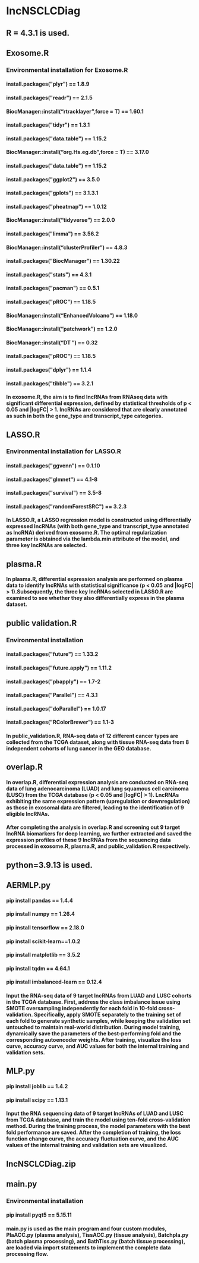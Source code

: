 # lncNSCLCDiag
## R = 4.3.1 is used.
## Exosome.R

### Environmental installation for Exosome.R
#### install.packages("plyr") == 1.8.9
#### install.packages("readr") == 2.1.5
#### BiocManager::install(“rtracklayer”,force = T) == 1.60.1
#### install.packages("tidyr") == 1.3.1
#### install.packages("data.table") == 1.15.2
#### BiocManager::install(“org.Hs.eg.db”,force = T) == 3.17.0
#### install.packages("data.table") == 1.15.2
#### install.packages("ggplot2") == 3.5.0
#### install.packages("gplots") == 3.1.3.1
#### install.packages("pheatmap") == 1.0.12
#### BiocManager::install(“tidyverse”) == 2.0.0
#### install.packages("limma") == 3.56.2  
#### BiocManager::install(“clusterProfiler”) == 4.8.3
#### install.packages("BiocManager") == 1.30.22
#### install.packages("stats") == 4.3.1
#### install.packages("pacman") == 0.5.1
#### install.packages("pROC") == 1.18.5
#### BiocManager::install(“EnhancedVolcano”) == 1.18.0
#### BiocManager::install(“patchwork”) == 1.2.0
#### BiocManager::install(“DT ”) == 0.32
#### install.packages("pROC") == 1.18.5
#### install.packages("dplyr") == 1.1.4
#### install.packages("tibble") == 3.2.1

#### In exosome.R, the aim is to find lncRNAs from RNAseq data with significant differential expression, defined by statistical thresholds of p < 0.05 and |logFC| > 1. lncRNAs are considered that are clearly annotated as such in both the gene_type and transcript_type categories. 

## LASSO.R
### Environmental installation for LASSO.R
#### install.packages("ggvenn") == 0.1.10
#### install.packages("glmnet") == 4.1-8
#### install.packages("survival") == 3.5-8
#### install.packages("randomForestSRC") == 3.2.3

#### In LASSO.R, a LASSO regression model is constructed using differentially expressed lncRNAs (with both gene_type and transcript_type annotated as lncRNA) derived from exosome.R. The optimal regularization parameter is obtained via the lambda.min attribute of the model, and three key lncRNAs are selected.

## plasma.R
#### In plasma.R, differential expression analysis are performed on plasma data to identify lncRNAs with statistical significance (p < 0.05 and |logFC| > 1).Subsequently,  the three key lncRNAs selected in LASSO.R are examined to see whether they also differentially express in the plasma dataset.

## public validation.R
### Environmental installation
#### install.packages("future") == 1.33.2  
#### install.packages("future.apply") == 1.11.2 
#### install.packages("pbapply") == 1.7-2
#### install.packages("Parallel") == 4.3.1
#### install.packages("doParallel") == 1.0.17
#### install.packages("RColorBrewer") == 1.1-3

#### In public_validation.R, RNA-seq data of 12 different cancer types are collected from the TCGA dataset, along with tissue RNA-seq data from 8 independent cohorts of lung cancer in the GEO database.

## overlap.R
#### In overlap.R, differential expression analysis are conducted on RNA-seq data of lung adenocarcinoma (LUAD) and lung squamous cell carcinoma (LUSC) from the TCGA database (p < 0.05 and |logFC| > 1). LncRNAs exhibiting the same expression pattern (upregulation or downregulation) as those in exosomal data are filtered, leading to the identification of 9 eligible lncRNAs.

#### After completing the analysis in overlap.R and screening out 9 target lncRNA biomarkers for deep learning, we further extracted and saved the expression profiles of these 9 lncRNAs from the sequencing data processed in exosome.R, plasma.R, and public_validation.R respectively.

## python=3.9.13 is used.
## AERMLP.py
#### pip install pandas == 1.4.4
#### pip install numpy == 1.26.4
#### pip install tensorflow == 2.18.0
#### pip install scikit-learn==1.0.2
#### pip install matplotlib == 3.5.2
#### pip install tqdm == 4.64.1
#### pip install imbalanced-learn == 0.12.4

#### Input the RNA-seq data of 9 target lncRNAs from LUAD and LUSC cohorts in the TCGA database. First, address the class imbalance issue using SMOTE oversampling independently for each fold in 10-fold cross-validation. Specifically, apply SMOTE separately to the training set of each fold to generate synthetic samples, while keeping the validation set untouched to maintain real-world distribution. During model training, dynamically save the parameters of the best-performing fold and the corresponding autoencoder weights. After training, visualize the loss curve, accuracy curve, and AUC values for both the internal training and validation sets.

## MLP.py
#### pip install joblib == 1.4.2
#### pip install scipy == 1.13.1

#### Input the RNA sequencing data of 9 target lncRNAs of LUAD and LUSC from TCGA database, and train the model using ten-fold cross-validation method. During the training process, the model parameters with the best fold performance are saved. After the completion of training, the loss function change curve, the accuracy fluctuation curve, and the AUC values of the internal training and validation sets are visualized.

## lncNSCLCDiag.zip
## main.py
### Environmental installation
#### pip install pyqt5 == 5.15.11

#### main.py is used as the main program and four custom modules, PlaACC.py (plasma analysis), TissACC.py (tissue analysis), Batchpla.py (batch plasma processing), and BathTiss.py (batch tissue processing), are loaded via import statements to implement the complete data processing flow.

